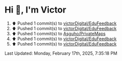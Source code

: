 <h1>Hi 👋, I'm Victor </h1>

<!--RECENT_ACTIVITY:start-->
1. ⬆️ Pushed 1 commit(s) to [victorDigital/EduFeedback](https://github.com/victorDigital/EduFeedback)<br>
2. ⬆️ Pushed 1 commit(s) to [victorDigital/EduFeedback](https://github.com/victorDigital/EduFeedback)<br>
3. ⬆️ Pushed 1 commit(s) to [Asguho/PrivateMaps](https://github.com/Asguho/PrivateMaps)<br>
4. ⬆️ Pushed 1 commit(s) to [victorDigital/EduFeedback](https://github.com/victorDigital/EduFeedback)<br>
5. ⬆️ Pushed 1 commit(s) to [victorDigital/EduFeedback](https://github.com/victorDigital/EduFeedback)<br>
<!--RECENT_ACTIVITY:end-->

<!--RECENT_ACTIVITY:last_update-->
Last Updated: Monday, February 17th, 2025, 7:35:18 PM
<!--RECENT_ACTIVITY:last_update_end-->

